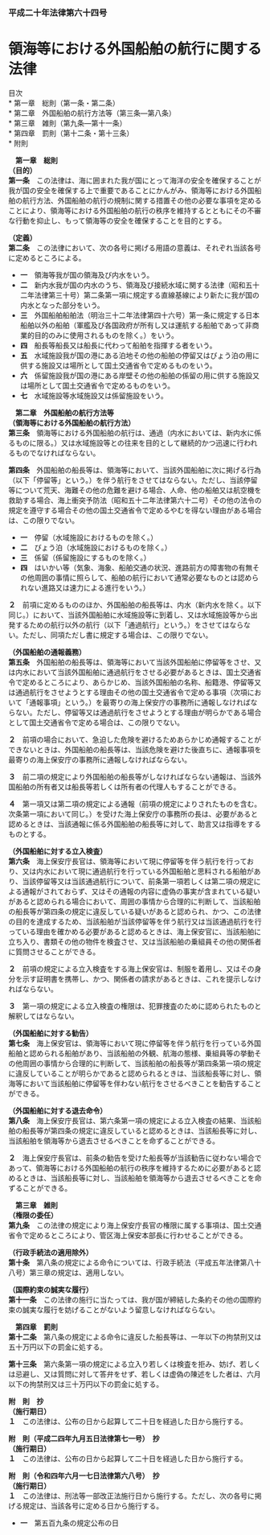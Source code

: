 ### 平成二十年法律第六十四号  
# 領海等における外国船舶の航行に関する法律  
  
目次  
	* 第一章　総則（第一条・第二条）  
	* 第二章　外国船舶の航行方法等（第三条―第八条）  
	* 第三章　雑則（第九条―第十一条）  
	* 第四章　罰則（第十二条・第十三条）  
	* 附則  
  
&emsp;**第一章　総則**  
**（目的）**  
**第一条**　この法律は、海に囲まれた我が国にとって海洋の安全を確保することが我が国の安全を確保する上で重要であることにかんがみ、領海等における外国船舶の航行方法、外国船舶の航行の規制に関する措置その他の必要な事項を定めることにより、領海等における外国船舶の航行の秩序を維持するとともにその不審な行動を抑止し、もって領海等の安全を確保することを目的とする。  
  
**（定義）**  
**第二条**　この法律において、次の各号に掲げる用語の意義は、それぞれ当該各号に定めるところによる。  
* **一**　領海等我が国の領海及び内水をいう。  
* **二**　新内水我が国の内水のうち、領海及び接続水域に関する法律（昭和五十二年法律第三十号）第二条第一項に規定する直線基線により新たに我が国の内水となった部分をいう。  
* **三**　外国船舶船舶法（明治三十二年法律第四十六号）第一条に規定する日本船舶以外の船舶（軍艦及び各国政府が所有し又は運航する船舶であって非商業的目的のみに使用されるものを除く。）をいう。  
* **四**　船長等船長又は船長に代わって船舶を指揮する者をいう。  
* **五**　水域施設我が国の港にある泊地その他の船舶の停留又はびょう泊の用に供する施設又は場所として国土交通省令で定めるものをいう。  
* **六**　係留施設我が国の港にある岸壁その他の船舶の係留の用に供する施設又は場所として国土交通省令で定めるものをいう。  
* **七**　水域施設等水域施設又は係留施設をいう。  
  
&emsp;**第二章　外国船舶の航行方法等**  
**（領海等における外国船舶の航行方法）**  
**第三条**　領海等における外国船舶の航行は、通過（内水においては、新内水に係るものに限る。）又は水域施設等との往来を目的として継続的かつ迅速に行われるものでなければならない。  
  
**第四条**　外国船舶の船長等は、領海等において、当該外国船舶に次に掲げる行為（以下「停留等」という。）を伴う航行をさせてはならない。ただし、当該停留等について荒天、海難その他の危難を避ける場合、人命、他の船舶又は航空機を救助する場合、海上衝突予防法（昭和五十二年法律第六十二号）その他の法令の規定を遵守する場合その他の国土交通省令で定めるやむを得ない理由がある場合は、この限りでない。  
* **一**　停留（水域施設におけるものを除く。）  
* **二**　びょう泊（水域施設におけるものを除く。）  
* **三**　係留（係留施設にするものを除く。）  
* **四**　はいかい等（気象、海象、船舶交通の状況、進路前方の障害物の有無その他周囲の事情に照らして、船舶の航行において通常必要なものとは認められない進路又は速力による進行をいう。）  
  
**２**　前項に定めるもののほか、外国船舶の船長等は、内水（新内水を除く。以下同じ。）において、当該外国船舶に水域施設等に到着し、又は水域施設等から出発するための航行以外の航行（以下「通過航行」という。）をさせてはならない。ただし、同項ただし書に規定する場合は、この限りでない。  
  
**（外国船舶の通報義務）**  
**第五条**　外国船舶の船長等は、領海等において当該外国船舶に停留等をさせ、又は内水において当該外国船舶に通過航行をさせる必要があるときは、国土交通省令で定めるところにより、あらかじめ、当該外国船舶の名称、船籍港、停留等又は通過航行をさせようとする理由その他の国土交通省令で定める事項（次項において「通報事項」という。）を最寄りの海上保安庁の事務所に通報しなければならない。ただし、停留等又は通過航行をさせようとする理由が明らかである場合として国土交通省令で定める場合は、この限りでない。  
  
**２**　前項の場合において、急迫した危険を避けるためあらかじめ通報することができないときは、外国船舶の船長等は、当該危険を避けた後直ちに、通報事項を最寄りの海上保安庁の事務所に通報しなければならない。  
  
**３**　前二項の規定により外国船舶の船長等がしなければならない通報は、当該外国船舶の所有者又は船長等若しくは所有者の代理人もすることができる。  
  
**４**　第一項又は第二項の規定による通報（前項の規定によりされたものを含む。次条第一項において同じ。）を受けた海上保安庁の事務所の長は、必要があると認めるときは、当該通報に係る外国船舶の船長等に対して、助言又は指導をするものとする。  
  
**（外国船舶に対する立入検査）**  
**第六条**　海上保安庁長官は、領海等において現に停留等を伴う航行を行っており、又は内水において現に通過航行を行っている外国船舶と思料される船舶があり、当該停留等又は当該通過航行について、前条第一項若しくは第二項の規定による通報がされておらず、又はその通報の内容に虚偽の事実が含まれている疑いがあると認められる場合において、周囲の事情から合理的に判断して、当該船舶の船長等が第四条の規定に違反している疑いがあると認められ、かつ、この法律の目的を達成するため、当該船舶が当該停留等を伴う航行又は当該通過航行を行っている理由を確かめる必要があると認めるときは、海上保安官に、当該船舶に立ち入り、書類その他の物件を検査させ、又は当該船舶の乗組員その他の関係者に質問させることができる。  
  
**２**　前項の規定による立入検査をする海上保安官は、制服を着用し、又はその身分を示す証明書を携帯し、かつ、関係者の請求があるときは、これを提示しなければならない。  
  
**３**　第一項の規定による立入検査の権限は、犯罪捜査のために認められたものと解釈してはならない。  
  
**（外国船舶に対する勧告）**  
**第七条**　海上保安官は、領海等において現に停留等を伴う航行を行っている外国船舶と認められる船舶があり、当該船舶の外観、航海の態様、乗組員等の挙動その他周囲の事情から合理的に判断して、当該船舶の船長等が第四条第一項の規定に違反していることが明らかであると認められるときは、当該船長等に対し、領海等において当該船舶に停留等を伴わない航行をさせるべきことを勧告することができる。  
  
**（外国船舶に対する退去命令）**  
**第八条**　海上保安庁長官は、第六条第一項の規定による立入検査の結果、当該船舶の船長等が第四条の規定に違反していると認めるときは、当該船長等に対し、当該船舶を領海等から退去させるべきことを命ずることができる。  
  
**２**　海上保安庁長官は、前条の勧告を受けた船長等が当該勧告に従わない場合であって、領海等における外国船舶の航行の秩序を維持するために必要があると認めるときは、当該船長等に対し、当該船舶を領海等から退去させるべきことを命ずることができる。  
  
&emsp;**第三章　雑則**  
**（権限の委任）**  
**第九条**　この法律の規定により海上保安庁長官の権限に属する事項は、国土交通省令で定めるところにより、管区海上保安本部長に行わせることができる。  
  
**（行政手続法の適用除外）**  
**第十条**　第八条の規定による命令については、行政手続法（平成五年法律第八十八号）第三章の規定は、適用しない。  
  
**（国際約束の誠実な履行）**  
**第十一条**　この法律の施行に当たっては、我が国が締結した条約その他の国際約束の誠実な履行を妨げることがないよう留意しなければならない。  
  
&emsp;**第四章　罰則**  
**第十二条**　第八条の規定による命令に違反した船長等は、一年以下の拘禁刑又は五十万円以下の罰金に処する。  
  
**第十三条**　第六条第一項の規定による立入り若しくは検査を拒み、妨げ、若しくは忌避し、又は質問に対して答弁をせず、若しくは虚偽の陳述をした者は、六月以下の拘禁刑又は三十万円以下の罰金に処する。  
  
**附　則　抄**  
**（施行期日）**  
**１**　この法律は、公布の日から起算して二十日を経過した日から施行する。  
  
**附　則（平成二四年九月五日法律第七一号）　抄**  
**（施行期日）**  
**１**　この法律は、公布の日から起算して二十日を経過した日から施行する。  
  
**附　則（令和四年六月一七日法律第六八号）　抄**  
**（施行期日）**  
**１**　この法律は、刑法等一部改正法施行日から施行する。ただし、次の各号に掲げる規定は、当該各号に定める日から施行する。  
* **一**　第五百九条の規定公布の日  
  
